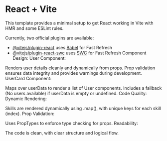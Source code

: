 # React + Vite

This template provides a minimal setup to get React working in Vite with HMR and some ESLint rules.

Currently, two official plugins are available:

- [@vitejs/plugin-react](https://github.com/vitejs/vite-plugin-react/blob/main/packages/plugin-react/README.md) uses [Babel](https://babeljs.io/) for Fast Refresh
- [@vitejs/plugin-react-swc](https://github.com/vitejs/vite-plugin-react-swc) uses [SWC](https://swc.rs/) for Fast Refresh
Component Design:
User Component:

Renders user details cleanly and dynamically from props.
Prop validation ensures data integrity and provides warnings during development.
UserCard Component:

Maps over userData to render a list of User components.
Includes a fallback (No users available) if userData is empty or undefined.
Code Quality:
Dynamic Rendering:

Skills are rendered dynamically using .map(), with unique keys for each skill (index).
Prop Validation:

Uses PropTypes to enforce type checking for props.
Readability:

The code is clean, with clear structure and logical flow.
